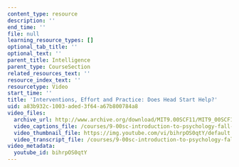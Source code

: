 ```yaml
---
content_type: resource
description: ''
end_time: ''
file: null
learning_resource_types: []
optional_tab_title: ''
optional_text: ''
parent_title: Intelligence
parent_type: CourseSection
related_resources_text: ''
resource_index_text: ''
resourcetype: Video
start_time: ''
title: 'Interventions, Effort and Practice: Does Head Start Help?'
uid: a83b932c-1003-aded-3f64-a67b800784a8
video_files:
  archive_url: http://www.archive.org/download/MIT9.00SCF11/MIT9_00SCF11_lec14_300k.mp4
  video_captions_file: /courses/9-00sc-introduction-to-psychology-fall-2011/1e6b2a38cd6d522283fd7c98f7704007_bihrpOS0qtY.vtt
  video_thumbnail_file: https://img.youtube.com/vi/bihrpOS0qtY/default.jpg
  video_transcript_file: /courses/9-00sc-introduction-to-psychology-fall-2011/be976e12a1742d4e874fe0d28ac64372_bihrpOS0qtY.pdf
video_metadata:
  youtube_id: bihrpOS0qtY
---
```

